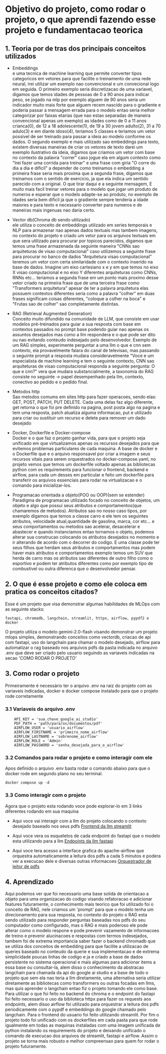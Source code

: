# Objetivo do projeto, como rodar o projeto, o que aprendi fazendo esse projeto e fundamentacao teorica

## 1. Teoria por de tras dos principais conceitos utilizados

- Embeddings <br>
 e uma tecnica de machine learning que permite converter tipos categoricos em vetores para que facilite o treinamento de uma rede neural, irei utilizar um exemplo nao convencional e um convecional logo em seguida. O primeiro exemplo seria discretizacao de uma variavel, digamos que temos idades de pessoas de 0 a 90 anos para indicar peso, se jogado na mlp por exemplo alguem de 90 anos seria um indicador muito mais forte que alguem recem nascido para o gradiente e poderia passar a mensagem errada para o modelo entao seria melhor categorizar por faixas etarias (que nao estao separadas de maneira convencional apenas um exemplo) as idades como de 0 a 11 anos crianca(0), de 12 a 18 adolescente(1), de 19 a 30 jovem adulto(2), 31 a 70 adulo(3) e em diante idoso(4), teriamos 5 classes e teriamos um vetor possivel de ser treinado para passar a ideia ao modelo conforme os dados. O segundo exemplo e mais utilizado sao embeddings para texto, existem diversas maneiras de criar os vetores de texto darei um exemplo ilustrativo da ideia, digamos que criamos um vetor com base no contexto da palavra "correr" caso jogue ela em algum contexto como "Irei fazer uma corrida para treinar" e uma frase com giria "O corre do dia a dia e dificil" a depender de como treinamos o embedding a primeira frase seria mais proxima que a segunda frase, digamos que treinamos com o sentido de exercicio, ja que ela indica um sentido parecido com a original. O que tirar daqui e a seguinte mensagem, E muito mais facil treinar vetores para o modelo que jogar um produto de numeros e esperar que o modelo adapte-se ao produto, no exemplo de idades seria bem dificil ja que o gradiente sempre tenderia a idade maiores e para texto e necessario converter para numeros e de maneiras mais ingenuas nao daria certo. 

- Vector db(Chroma db sendo utilizado) <br>
 ele utiliza o conceito de embeddings utilizado em series temporais e NLP para armazenar nao apenas dados textuais mas tambem imagens, no contexto do projeto e criado um vetor para os arquivos textuais em que sera utilizado para procurar por topicos parecidos, digamos que temos uma frase armazenada da seguinte maneira "CNNs sao arquiteturas de visao computacional" caso utilizemos a seguinte frase para procurar no banco de dados "Arquitetura visao computacional" teremos um vetor com certa similaridade com o contexto inserido na base de dados. Imagine um eixo cartesiano x e y em que temos no eixo X visao computacional e no eixo Y diferentes arquiteturas como CNNs, RNNs etc... teriamos a segunda frase em um ponto mais proximo desse vetor criado na primeira frase que de uma terceira frase como "Transformers arquitetura" apesar de ter a palavra arquitetura elas possuem contextos diferentes seria como a palavra "colher" em duas frases significam coisas diferentes, "coloque a colher na boca" e "Frutas sao de colher" sao completamente distintas.

- RAG (Retrieval Augmented Generation) <br>
 Conceito muito difundido na comunidade de LLM, que consiste em usar modelos pré-treinados para guiar a sua resposta com base em contextos passados no prompt base podendo guiar nao apenas os assuntos desejados mas como a llm respondera e o que pode ser dito ou nao evitando conteudo indesejado pelo desenvolvedor. Exemplo de um RAG simples, experimente perguntar a uma llm o que e cnn sem contexto, ela provavelmente falara do canal de televisao, mas passando o seguinte prompt a resposta mudara consideravelmente "Voce e um especialista de machine learning e tem o seguinte contexto, CNN sao arquiteturas de visao computacional responda a seguinte pergunta: O que e cnn?" vera que mudara substancialmente, a taxonomia do RAG consiste no seguinte -> papel desempenhado pela llm, contexto, conectivo ao pedido e o pedido final.

- Metodos http <br>
 Sao metodos comums em sites http para fazer operacoes, sendo elas: GET, POST, PATCH, PUT DELETE. Cada uma delas faz algo diferente, get retorna o que foi pre definido na pagina, post posta algo na pagina e tem uma resposta, patch atualiza alguma informacao, put e utilizado para criar ou sustituir um recurso e delete para remover um dado desejado

- Docker, Dockerfile e Docker-compose <br>
 Docker e o que faz o projeto ganhar vida, para que o projeto seja unificado em que virtualizamos apenas os recursos desejados para que evitemos problemas particulares de cada maquina. A base de docker e o Dockerfile que e o arquivo responsavel por criar a imagem e seus recursos vitais para serem orquestrados no docker-compose.yaml, no projeto vemos que temos um dockerfile voltado apenas as bibliotecas python com os requirements para funcionar o frontend, backend e airflow, para cada um desses em particular e feito um dockerfile para transferir os arquivos essenciais para rodar na virtualizacao e o comando para inicializar-los.

- Programacao orientada a objeto(POO ou OOP)(sem se estender) <br>
 Paradigma de programacao utilizado focado no conceito de objetos, um objeto e algo que possui seus atributos e comportamentos(que chamaremos de metodos). Atributos sao no nosso caso tipos, por exemplo digamos que temos a classe carro e ele tem os seguintes atributos, velocidade atual,quantidade de gasolina, marca, cor etc... e seus comportamentos ou metodos sao acelerar, desacelerar e abastecer e quando instanciamos entao tornamos o objeto, podemos alterar sua construcao colocando os atributos desejados no momento e ir alterando de acordo com o decorrer do codigo. E uma classe pode ter seus filhos que herdam seus atributos e comportamentos mas podem haver mais atributos e comportamentos exemplo temos um SUV que herda de carro mas os atributos sao diferentes de outro filho como o esportivo e podem ter atributos diferentes como por exemplo tipo de combustivel ou outra diferenca que o desenvolvedor pensar.

## 2. O que é esse projeto e como ele coloca em pratica os conceitos citados?

Esse é um projeto que visa demonstrar algumas habilidades de MLOps com as seguinte stacks:

```
fastapi, chromadb, langchain, streamlit, httpx, airflow, pypdf2 e docker
```

O projeto utiliza o modelo gemini-2.0-flash visando demonstrar um projeto mlops simples,
demonstrando conceitos como vectordb, criacao de api com fastapi, uso do langchain para chamar
o modelo desejado, airflow para automatizar o rag baseado nos arquivos pdfs da pasta indicada 
no arquivo .env que deve ser criado pelo usuario seguindo as variaveis indicadas na secao 'COMO RODAR O PROJETO'

## 3. Como rodar o projeto

Primeiramente é necessário ter o arquivo .env na raiz do projeto com as variaveis indicadas, docker e docker compose instalado para que o projeto rode corretamente

### 3.1 Variaveis do arquivo .env
```
    API_KEY = 'sua_chave_google_ai_studio'
    PDF_PATH = 'path/para/os/documentos/pdf'
    AIRFLOW_USER = 'usuario_airflow'
    AIRFLOW_FIRSTNAME = 'primeiro_nome_airflow'
    AIRFLOW_LASTNAME = 'sobrenome_airflow'
    AIRFLOW_ROLE = 'Admin'
    AIRFLOW_PASSWORD = 'senha_desejada_para_o_airflow'
```

### 3.2 Comandos para rodar o projeto e como interagir com ele 

Apos definido o arquivo .env basta rodar o comando abaixo para que o docker rode em segundo plano no seu terminal.

```
docker compose up -d 
```

### 3.3 Como interagir com o projeto

Agora que o projeto esta rodando voce pode explorar-lo em 3 links diferentes rodando em sua maquina

- Aqui voce vai interagir com a llm do projeto colocando o contexto desejado baseado nos seus pdfs 
[Frontend da llm streamlit](http://localhost:8501)

- Aqui voce vera os esqueletos de cada endpoint do fastapi que o modelo esta utilizando para a llm 
[Endpoints da llm fastapi](http://localhost:8000)

- Aqui voce tera acesso a interface grafica do apache-airflow que orquestra automaticamente a leitura dos pdfs a cada 5 minutos e podera ver a execucao dele e diversas outras informacoes
[Orquestrador de leitor de pdfs](http://localhost:8080)

## 4. Aprendizado

Aqui podemos ver que foi necessario uma base solida de orientacao a objeto para uma organizacao do codigo visando refatoracao e adicionar features futuramente, o conhecimento mais teorico que foi utilizado foi o conceito de RAG, nele criamos um 'prompt' para que o modelo tenha um direcionamento para sua resposta, no contexto do projeto o RAG esta sendo utilizado para responder perguntas baseadas nos pdfs do seu computador como configurado, mas o RAG e mais poderoso ele pode alterar como o modelo respone e pode prevenir vazamento de informacoes de treino e prevenir alucinacoes e respostas com termos indesejados, tambem foi de extrema importancia saber fazer o backend chromadb que se utiliza dos conceitos de embedding para que facilite a utilizacao de queries baseado no conteudo da querie e sua implementacao e de extrema simplicidade poucas linhas de codigo e ja e criado a base de dados persistente no sistema operacional e mais algumas para adicionar items a essa base ou consultar-la, alem disso o conhecimento da abstracao langchain para chamada da api do google ai studio e a base de todo o projeto que sem ela nao teria a llm diretamente, uma alternativa seria utilizar diretamente as bibliotecas como transformers ou outras focadas em llms, mas quis aprender o langchain entao fiz o projeto tomando ele como base. Para utilizar o que foi feito no backend do chroma e o endpoint do fastapi foi feito necessario o uso da biblioteca httpx para fazer os requests aos endpoints, alem disso airflow foi utilizado para orquestrar a leitura dos pdfs periodicamente com o pypdf e embeddings do google chamado pelo langchain. Para o frontend do usuario foi feito utilizando streamlit. Por fim o projeto todo foi unificado com os dockerfiles em cada pasta para que rode igualmente em todas as maquinas instaladas com uma imagem unificada de python instalando os requirements do projeto e deixando unificado o comando de execucao dos arquivos de streamlit, fastapi e airflow. Assim o projeto se torna mais robusto e melhor compreensao para quem for rodar o projeto futuramente.